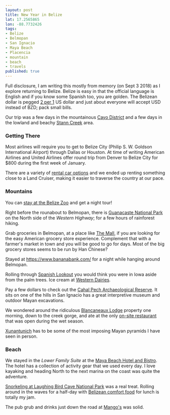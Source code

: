 ```yaml
---
layout: post
title: New Year in Belize
lat: 17.2565865
lon: -88.7732426
tags:
- Belize
- Belmopan
- San Ignacio
- Maya Beach
- Placencia
- mountain
- beach
- travels
published: true
---
```

Full disclosure, I am writing this mostly from memory (on Sept 3 2018) as I explore returning to Belize.
Belize is easy in that the official language is English and if you know some Spanish too, you are golden.
The Belizean dollar is pegged [2 per 1](https://www.xe.com/currencycharts/?from=USD&to=BZD&view=10Y) US dollar
and just about everyone will accept USD instead of BZD; pack small bills.

Our trip was a few days in the mountainous [Cayo District](https://en.wikipedia.org/wiki/Cayo_District)
and a few days in the lowland and beachy [Stann Creek](https://en.wikipedia.org/wiki/Stann_Creek_District) area.

### Getting There
Most airlines will require you to get to Belize City (Philip S. W. Goldson International Airport)
through Dallas or Houston. At time of writing American Airlines and United Airlines offer round trip
from Denver to Belize City for $800 during the first week of January.

There are a variety of [rental car options](http://www.pgiabelize.com/passenger-info/travel-and-ground-transportation/)
and we ended up renting something close to a Land Cruiser, making it easier to traverse the country at our pace.

### Mountains
You can [stay at the Belize Zoo](http://www.belizezoo.org/accommodation/accommodations.html) and get a night tour!

Right before the rounabout to Belmopan, there is [Guanacaste National Park](https://goo.gl/maps/QQDwGgNMzpS2) on
the North side of the _Western Highway_; for a few hours of rainforest hiking.

Grab groceries in Belmopan, at a place like [The Mall](https://goo.gl/maps/ffNdQDC3Bvx),
if you are looking for the easy American grocery store experience. Complement that with a farmer's market in town
and you will be good to go for days. Most of the big grocery stores seems to be run by Han Chinese?

Stayed at <https://www.bananabank.com/> for a night while hanging around Belmopan.

Rolling through [Spanish Lookout](http://www.spanishlookout.bz/) you would think you were in Iowa aside from the
palm trees. Ice cream at [Western Dairies](https://goo.gl/maps/kZ9aEonmNGJ2). 

Pay a few dollars to check out the [Cahal Pech Archaeological Reserve](https://goo.gl/maps/8mN1t78biD32).
It sits on one of the hills in San Ignacio has a great interpretive museum and outdoor Mayan excavations.

We wondered around the ridiculous [Blancaneaux Lodge](https://goo.gl/maps/XbwnVjgkr3x) property one morning, down to the creek gorge,
and ate at the only [on-site restaurant](https://www.thefamilycoppolahideaways.com/en/blancaneaux-lodge/dining/montagna-ristorante)
that was open during the wet season.

[Xunantunich](https://goo.gl/maps/H8PHdWQjscv) has to be some of the most imposing Mayan pyramids I have seen in person.

### Beach
We stayed in the _Lower Family Suite_ at the [Maya Beach Hotel and Bistro](http://www.mayabeachhotel.com/?page_id=245).
The hotel has a collection of activity gear that we used every day. I love kayaking and heading North to the next
marina on the coast was quite the adventure.

[Snorkeling at Laughing Bird Caye National Park](https://www.tripadvisor.com/AttractionProductDetail-g291977-d11483264-Snorkeling_Adventure_at_Laughing_Bird_Caye_National_Park-Placencia_Stann_Creek.html)
was a real treat. Rolling around in the waves for a half-day with
[Belizean comfort food](http://www.myglobalkitchens.com/2011/11/belizian-chicken-%E2%80%93-the-ultimate-comfort-food/)
for lunch is totally my jam.

The pub grub and drinks just down the road at [Mango's](https://goo.gl/maps/bq2gSuL53wK2) was solid.

